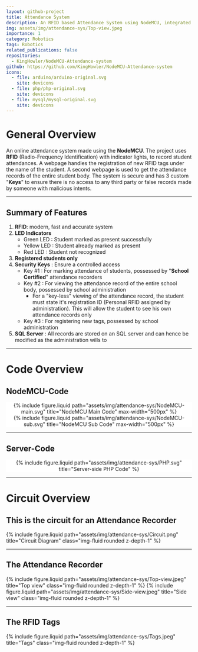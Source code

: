 ```yaml
---
layout: github-project
title: Attendance System
description: An RFID based Attendance System using NodeMCU, integrated with an SQL server.
img: assets/img/attendance-sys/Top-view.jpeg
importance: 1
category: Robotics
tags: Robotics
related_publications: false
repositories:
  - KingHowler/NodeMCU-Attendance-system
github: https://github.com/KingHowler/NodeMCU-Attendance-system
icons:
  - file: arduino/arduino-original.svg
    site: devicons
  - file: php/php-original.svg
    site: devicons
  - file: mysql/mysql-original.svg
    site: devicons
---
```


# General Overview

An online attendance system made using the **NodeMCU**. The project uses **RFID** (Radio-Frequency Identification) with indicator lights, to record student attendances. A webpage handles the registration of new RFID tags under the name of the student. A second webpage is used to get the attendance records of the entire student body. The system is secure and has 3 custom "**Keys**" to ensure there is no access to any third party or false records made by someone with malicious intents.

---

## Summary of Features

1. **RFID**: modern, fast and accurate system
2. **LED Indicators**
   - Green LED : Student marked as present successfully
   - Yellow LED : Student already marked as present
   - Red LED : Student not recognized
3. **Registered students only**
4. **Security Keys** : Ensure a controlled access
   - Key #1 : For marking attendance of students, possessed by "**School Certified**" attendance recorders
   - Key #2 : For viewing the attendance record of the entire school body, possessed by school administration
     - For a "key-less" viewing of the attendance record, the student must state it's registration ID (Personal RFID assigned by administration). This will allow the student to see his own attendance records only
   - Key #3 : For registering new tags, possessed by school administration
5. **SQL Server** : All records are stored on an SQL server and can hence be modified as the administration wills to

---

# Code Overview

## NodeMCU-Code

<div align="center" style="background-color : #FFFFFF" class="img-fluid rounded z-depth-1">
  {% include figure.liquid path="assets/img/attendance-sys/NodeMCU-main.svg" title="NodeMCU Main Code" max-width="500px" %}
</div>
<div align="center" style="background-color : #FFFFFF" class="img-fluid rounded z-depth-1">
  {% include figure.liquid path="assets/img/attendance-sys/NodeMCU-sub.svg" title="NodeMCU Sub Code" max-width="500px" %}
</div>

---

## Server-Code

<div align="center" style="background-color : #FFFFFF" class="img-fluid rounded z-depth-1">
  {% include figure.liquid path="assets/img/attendance-sys/PHP.svg" title="Server-side PHP Code" %}
</div>

---

# Circuit Overview

## This is the circuit for an Attendance Recorder

{% include figure.liquid path="assets/img/attendance-sys/Circuit.png" title="Circuit Diagram" class="img-fluid rounded z-depth-1" %}

---

## The Attendance Recorder

{% include figure.liquid path="assets/img/attendance-sys/Top-view.jpeg" title="Top view" class="img-fluid rounded z-depth-1" %}
{% include figure.liquid path="assets/img/attendance-sys/Side-view.jpeg" title="Side view" class="img-fluid rounded z-depth-1" %}

---

## The RFID Tags

{% include figure.liquid path="assets/img/attendance-sys/Tags.jpeg" title="Tags" class="img-fluid rounded z-depth-1" %}
